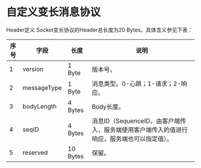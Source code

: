 # 自定义变长消息协议
Header定义
Socket变长协议的Header总长度为20 Bytes，具体含义参见下表：

| 序号  | 字段  | 长度  | 说明  |
| --- | --- | --- | --- |
| 1   | version | 1 Byte | 版本号。 |
| 2   | messageType | 1 Byte | 消息类型。0-心跳；1-请求；2-响应。 |
| 3   | bodyLength | 4 Bytes | Body长度。 |
| 4   | seqID | 4 Bytes | 消息ID（SequenceID，由客户端传入，服务端使用客户端传入的值进行响应，服务端也可以指定值）。 |
| 5   | reserved | 10 Bytes | 保留。 |
